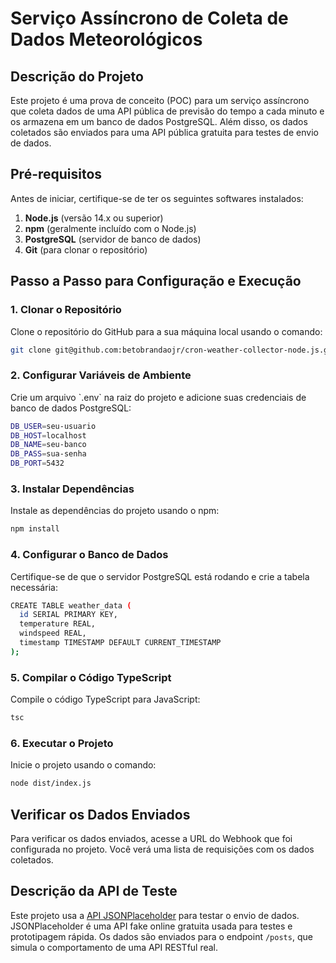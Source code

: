 # Serviço Assíncrono de Coleta de Dados Meteorológicos

## Descrição do Projeto

Este projeto é uma prova de conceito (POC) para um serviço assíncrono que coleta dados de uma API pública de previsão do tempo a cada minuto e os armazena em um banco de dados PostgreSQL. Além disso, os dados coletados são enviados para uma API pública gratuita para testes de envio de dados.

## Pré-requisitos

Antes de iniciar, certifique-se de ter os seguintes softwares instalados:

1. **Node.js** (versão 14.x ou superior)
2. **npm** (geralmente incluído com o Node.js)
3. **PostgreSQL** (servidor de banco de dados)
4. **Git** (para clonar o repositório)

## Passo a Passo para Configuração e Execução

### 1. Clonar o Repositório

Clone o repositório do GitHub para a sua máquina local usando o comando:

```bash
git clone git@github.com:betobrandaojr/cron-weather-collector-node.js.git

```

### 2. Configurar Variáveis de Ambiente

Crie um arquivo \`.env\` na raiz do projeto e adicione suas credenciais de banco de dados PostgreSQL:

```bash
DB_USER=seu-usuario
DB_HOST=localhost
DB_NAME=seu-banco
DB_PASS=sua-senha
DB_PORT=5432
```

### 3. Instalar Dependências

Instale as dependências do projeto usando o npm:

```bash
npm install
```

### 4. Configurar o Banco de Dados

Certifique-se de que o servidor PostgreSQL está rodando e crie a tabela necessária:

```bash
CREATE TABLE weather_data (
  id SERIAL PRIMARY KEY,
  temperature REAL,
  windspeed REAL,
  timestamp TIMESTAMP DEFAULT CURRENT_TIMESTAMP
);
```

### 5. Compilar o Código TypeScript

Compile o código TypeScript para JavaScript:

```bash
tsc
```

### 6. Executar o Projeto

Inicie o projeto usando o comando:

```bash
node dist/index.js
```

## Verificar os Dados Enviados

Para verificar os dados enviados, acesse a URL do Webhook que foi configurada no projeto. Você verá uma lista de requisições com os dados coletados.

## Descrição da API de Teste

Este projeto usa a [API JSONPlaceholder](https://jsonplaceholder.typicode.com/) para testar o envio de dados. JSONPlaceholder é uma API fake online gratuita usada para testes e prototipagem rápida. Os dados são enviados para o endpoint `/posts`, que simula o comportamento de uma API RESTful real.

